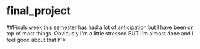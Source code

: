 # final_project

##Finals week this semester has had a lot of anticipation but I have been on top of most things. Obviously I'm a little stressed BUT I'm almost done and I feel good about that h1>
